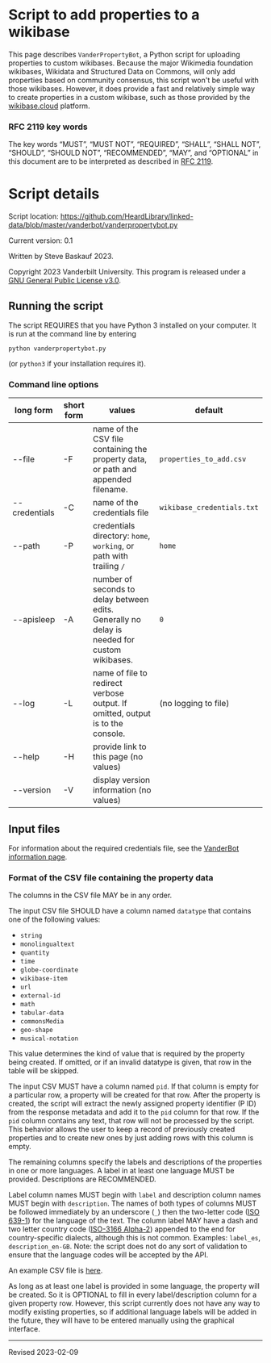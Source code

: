 # Script to add properties to a wikibase

This page describes `VanderPropertyBot`, a Python script for uploading properties to custom wikibases. Because the major Wikimedia foundation wikibases, Wikidata and Structured Data on Commons, will only add properties based on community consensus, this script won't be useful with those wikibases. However, it does provide a fast and relatively simple way to create properties in a custom wikibase, such as those provided by the [wikibase.cloud](https://www.wikibase.cloud/) platform.

### RFC 2119 key words

The key words “MUST”, “MUST NOT”, “REQUIRED”, “SHALL”, “SHALL NOT”, “SHOULD”, “SHOULD NOT”, “RECOMMENDED”, “MAY”, and “OPTIONAL” in this document are to be interpreted as described in [RFC 2119](https://tools.ietf.org/html/rfc2119).


# Script details

Script location: <https://github.com/HeardLibrary/linked-data/blob/master/vanderbot/vanderpropertybot.py>

Current version: 0.1

Written by Steve Baskauf 2023.

Copyright 2023 Vanderbilt University. This program is released under a [GNU General Public License v3.0](http://www.gnu.org/licenses/gpl-3.0).

## Running the script

The script REQUIRES that you have Python 3 installed on your computer. It is run at the command line by entering

```
python vanderpropertybot.py
```

(or `python3` if your installation requires it). 


### Command line options

| long form | short form | values | default |
| --------- | ---------- | ------ | ------- |
| --file | -F | name of the CSV file containing the property data, or path and appended filename. | `properties_to_add.csv` |
| --credentials | -C | name of the credentials file | `wikibase_credentials.txt` |
| --path | -P | credentials directory: `home`, `working`, or path with trailing `/` | `home` |
| --apisleep | -A | number of seconds to delay between edits. Generally no delay is needed for custom wikibases. | `0` |
| --log | -L | name of file to redirect verbose output. If omitted, output is to the console. | (no logging to file) |
| --help | -H | provide link to this page (no values) |  |
| --version | -V | display version information (no values) |  |

## Input files

For information about the required credentials file, see the [VanderBot information page](https://github.com/HeardLibrary/linked-data/blob/master/vanderbot/README.md#credentials-text-file-format-example).

### Format of the CSV file containing the property data

The columns in the CSV file MAY be in any order.

The input CSV file SHOULD have a column named `datatype` that contains one of the following values:
- `string`
- `monolingualtext`
- `quantity`
- `time`
- `globe-coordinate`
- `wikibase-item`
- `url`
- `external-id`
- `math`
- `tabular-data`
- `commonsMedia`
- `geo-shape`
- `musical-notation`

This value determines the kind of value that is required by the property being created. If omitted, or if an invalid datatype is given, that row in the table will be skipped.

The input CSV MUST have a column named `pid`. If that column is empty for a particular row, a property will be created for that row. After the property is created, the script will extract the newly assigned property identifier (P ID) from the response metadata and add it to the `pid` column for that row. If the `pid` column contains any text, that row will not be processed by the script. This behavior allows the user to keep a record of previously created properties and to create new ones by just adding rows with this column is empty.

The remaining columns specify the labels and descriptions of the properties in one or more languages. A label in at least one language MUST be provided. Descriptions are RECOMMENDED. 

Label column names MUST begin with `label` and description column names MUST begin with `description`. The names of both types of columns MUST be followed immediately by an underscore (`_`) then the two-letter code ([ISO 639-1](https://en.wikipedia.org/wiki/List_of_ISO_639-1_codes)) for the language of the text. The column label MAY have a dash and two letter country code ([ISO-3166 Alpha-2](https://en.wikipedia.org/wiki/List_of_ISO_3166_country_codes)) appended to the end for country-specific dialects, although this is not common. Examples: `label_es`, `description_en-GB`. Note: the script does not do any sort of validation to ensure that the language codes will be accepted by the API.

An example CSV file is [here](https://github.com/HeardLibrary/linked-data/blob/master/vanderbot/properties_to_add.csv).

As long as at least one label is provided in some language, the property will be created. So it is OPTIONAL to fill in every label/description column for a given property row. However, this script currently does not have any way to modify existing properties, so if additional language labels will be added in the future, they will have to be entered manually using the graphical interface.

----
Revised 2023-02-09
